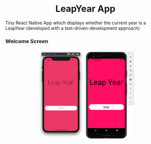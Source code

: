 <h1 align="center">
  LeapYear App
</h1>

Tiny React Native App which displays whether the current year is a LeapYear (developed with a test-driven-development approach)

### Welcome Screen

<p align="center">
    <img alt="Welcome Screen iOS" src="./docs/WelcomeScreen_ios.png" width="150" />
    <img alt="Welcome Screen Android" src="./docs/WelcomeScreen_android.png" width="150" />
</p>
